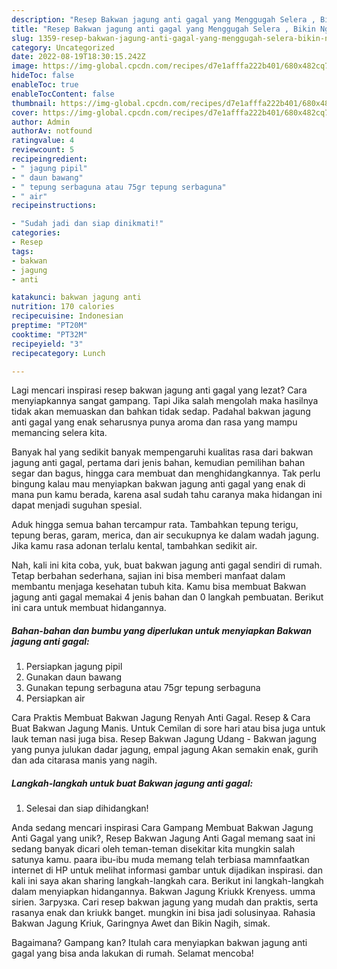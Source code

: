 ```yaml
---
description: "Resep Bakwan jagung anti gagal yang Menggugah Selera , Bikin Ngiler"
title: "Resep Bakwan jagung anti gagal yang Menggugah Selera , Bikin Ngiler"
slug: 1359-resep-bakwan-jagung-anti-gagal-yang-menggugah-selera-bikin-ngiler
category: Uncategorized
date: 2022-08-19T18:30:15.242Z
image: https://img-global.cpcdn.com/recipes/d7e1afffa222b401/680x482cq70/bakwan-jagung-anti-gagal-foto-resep-utama.jpg
hideToc: false
enableToc: true
enableTocContent: false
thumbnail: https://img-global.cpcdn.com/recipes/d7e1afffa222b401/680x482cq70/bakwan-jagung-anti-gagal-foto-resep-utama.jpg
cover: https://img-global.cpcdn.com/recipes/d7e1afffa222b401/680x482cq70/bakwan-jagung-anti-gagal-foto-resep-utama.jpg
author: Admin
authorAv: notfound
ratingvalue: 4
reviewcount: 5
recipeingredient:
- " jagung pipil"
- " daun bawang"
- " tepung serbaguna atau 75gr tepung serbaguna"
- " air"
recipeinstructions:

- "Sudah jadi dan siap dinikmati!"
categories:
- Resep
tags:
- bakwan
- jagung
- anti

katakunci: bakwan jagung anti 
nutrition: 170 calories
recipecuisine: Indonesian
preptime: "PT20M"
cooktime: "PT32M"
recipeyield: "3"
recipecategory: Lunch

---
```



Lagi mencari inspirasi resep bakwan jagung anti gagal yang lezat? Cara menyiapkannya sangat gampang. Tapi Jika salah mengolah maka hasilnya tidak akan memuaskan dan bahkan tidak sedap. Padahal bakwan jagung anti gagal yang enak seharusnya punya aroma dan rasa yang mampu memancing selera kita.


Banyak hal yang sedikit banyak mempengaruhi kualitas rasa dari bakwan jagung anti gagal, pertama dari jenis bahan, kemudian pemilihan bahan segar dan bagus, hingga cara membuat dan menghidangkannya. Tak perlu bingung kalau mau menyiapkan bakwan jagung anti gagal yang enak di mana pun kamu berada, karena asal sudah tahu caranya maka hidangan ini dapat menjadi suguhan spesial.

Aduk hingga semua bahan tercampur rata. Tambahkan tepung terigu, tepung beras, garam, merica, dan air secukupnya ke dalam wadah jagung. Jika kamu rasa adonan terlalu kental, tambahkan sedikit air.


Nah, kali ini kita coba, yuk, buat bakwan jagung anti gagal sendiri di rumah. Tetap berbahan sederhana, sajian ini bisa memberi manfaat dalam membantu menjaga kesehatan tubuh kita. Kamu bisa membuat Bakwan jagung anti gagal memakai 4 jenis bahan dan 0 langkah pembuatan. Berikut ini cara untuk membuat hidangannya.

<!--inarticleads1-->

##### Bahan-bahan dan bumbu yang diperlukan untuk menyiapkan Bakwan jagung anti gagal:

1. Persiapkan  jagung pipil
1. Gunakan  daun bawang
1. Gunakan  tepung serbaguna atau 75gr tepung serbaguna
1. Persiapkan  air


Cara Praktis Membuat Bakwan Jagung Renyah Anti Gagal. Resep &amp; Cara Buat Bakwan Jagung Manis. Untuk Cemilan di sore hari atau bisa juga untuk lauk teman nasi juga bisa. Resep Bakwan Jagung Udang - Bakwan jagung yang punya julukan dadar jagung, empal jagung Akan semakin enak, gurih dan ada citarasa manis yang nagih. 

<!--inarticleads2-->

##### Langkah-langkah untuk buat Bakwan jagung anti gagal:


1. Selesai dan siap dihidangkan!

Anda sedang mencari inspirasi Cara Gampang Membuat Bakwan Jagung Anti Gagal yang unik?, Resep Bakwan Jagung Anti Gagal memang saat ini sedang banyak dicari oleh teman-teman disekitar kita mungkin salah satunya kamu. paara ibu-ibu muda memang telah terbiasa mamnfaatkan internet di HP untuk melihat informasi gambar untuk dijadikan inspirasi. dan kali ini saya akan sharing langkah-langkah cara. Berikut ini langkah-langkah dalam menyiapkan hidangannya. Bakwan Jagung Kriukk Krenyess. umma sirien. Загрузка. Cari resep bakwan jagung yang mudah dan praktis, serta rasanya enak dan kriukk banget. mungkin ini bisa jadi solusinyaa. Rahasia Bakwan Jagung Kriuk, Garingnya Awet dan Bikin Nagih, simak. 

Bagaimana? Gampang kan? Itulah cara menyiapkan bakwan jagung anti gagal yang bisa anda lakukan di rumah. Selamat mencoba!
